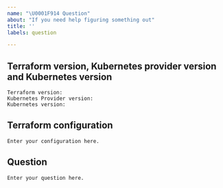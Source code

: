 ```yaml
---
name: "\U0001F914 Question"
about: "If you need help figuring something out"
title: ''
labels: question

---
```


<!---
Hi, please provide as much information as possible when asking your question. 
Please understand that we make a best effort attempt to address questions, but our focus is on provider development. It's still valuable to ask your question because you may receive help from the community, and help us understand common asks.
If you prefer, you can also ask your question in the Kubernetes community Slack channel [#terraform-providers](https://kubernetes.slack.com/messages/CJY6ATQH4). ([Sign up here](http://slack.k8s.io/))
-->

## Terraform version, Kubernetes provider version and Kubernetes version
```
Terraform version:
Kubernetes Provider version:
Kubernetes version:
```
## Terraform configuration
```hcl
Enter your configuration here.
```

## Question
```
Enter your question here.
```

